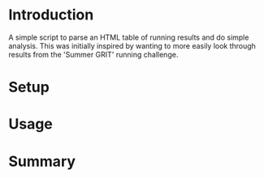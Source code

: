 # Introduction

A simple script to parse an HTML table of running results and do simple analysis.  This was initially inspired by wanting to more easily look through results from the 'Summer GRIT' running challenge.

# Setup

# Usage

# Summary
